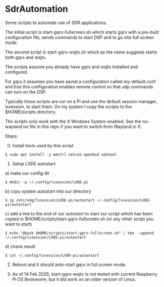 # SdrAutomation
Some scripts to automate use of SDR applications.  

The initial script is start-gqrx-fullscreen.sh which starts gqrx with a pre-built configuration file, sends commands to start DSP and to go into full screen mode.

The second script is start-gqrx-wsjtx.sh which as the name suggests starts both gqrx and wsjtx.

The scripts assume you already have gqrx and wsjtx installed and configured.

For gqrx it assumes you have saved a configuration called my-default.conf and that this configuration enables remote control so that udp commands can turn on the DSP.

Typically these scripts are run on a Pi and use the default session manager, lxsession, to start them.  On my system I copy the scripts to the $HOME/scripts directory.

The scripts only work with the X Windows System enabled.  See the no-wayland.txt file in this repo if you want to switch from Wayland to X.

Steps:

0) Install tools used by this script 


```
$ sudo apt install -y wmctrl netcat-openbsd xdotool
```

1) Setup LXDE autostart

a) make our config dir 

```
$ mkdir -p ~/.config/lxsession/LXDE-pi
```

b) copy system autostart into our directory

```
$ cp /etc/xdg/lxsession/LXDE-pi/autostart ~/.config/lxsession/LXDE-pi/autostart
```

c) add a line to the end of our autostart to start our script which has been copied in $HOME/scripts/start-gqrx-fullscreen.sh (or any other script you want to start)

```
$ echo "@bash $HOME/scripts/start-gqrx-fullscreen.sh" | tee --append ~/.config/lxsession/LXDE-pi/autostart
```

d) check result

```
$ cat ~/.config/lxsession/LXDE-pi/autostart
```

2) Reboot and it should auto-start gqrx in full screen mode.

3) As of 14 Feb 2025, start-gqrx-wsjtx is not tested with current Raspberry Pi OS Bookworm, but it did work on an older version of Linux.
